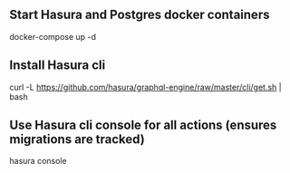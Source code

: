 ## Start Hasura and Postgres docker containers

docker-compose up -d

## Install Hasura cli

curl -L https://github.com/hasura/graphql-engine/raw/master/cli/get.sh | bash

## Use Hasura cli console for all actions (ensures migrations are tracked)

hasura console
